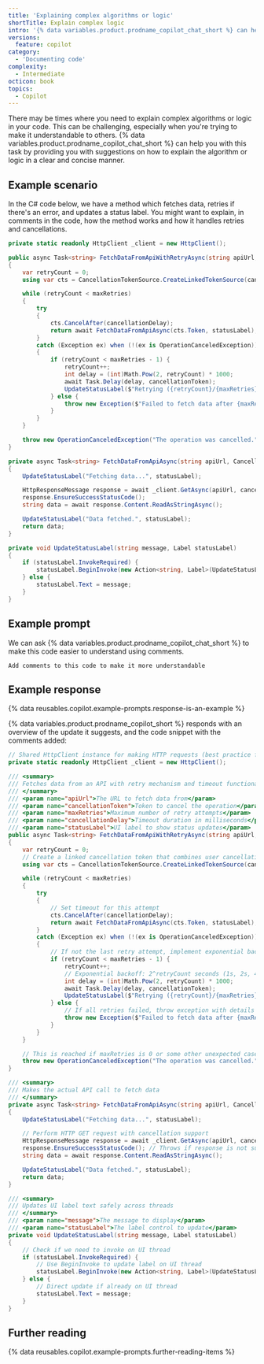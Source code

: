```yaml
---
title: 'Explaining complex algorithms or logic'
shortTitle: Explain complex logic
intro: '{% data variables.product.prodname_copilot_chat_short %} can help add clear and concise documentation on complex algorithms or logic.'
versions:
  feature: copilot
category:
  - 'Documenting code'
complexity:
  - Intermediate
octicon: book
topics:
  - Copilot
---
```


There may be times where you need to explain complex algorithms or logic in your code. This can be challenging, especially when you're trying to make it understandable to others. {% data variables.product.prodname_copilot_chat_short %} can help you with this task by providing you with suggestions on how to explain the algorithm or logic in a clear and concise manner.

## Example scenario

In the C# code below, we have a method which fetches data, retries if there's an error, and updates a status label. You might want to explain, in comments in the code, how the method works and how it handles retries and cancellations.

```csharp
private static readonly HttpClient _client = new HttpClient();

public async Task<string> FetchDataFromApiWithRetryAsync(string apiUrl, CancellationToken cancellationToken, int maxRetries, int cancellationDelay, Label statusLabel)
{
    var retryCount = 0;
    using var cts = CancellationTokenSource.CreateLinkedTokenSource(cancellationToken);

    while (retryCount < maxRetries)
    {
        try
        {
            cts.CancelAfter(cancellationDelay);
            return await FetchDataFromApiAsync(cts.Token, statusLabel);
        }
        catch (Exception ex) when (!(ex is OperationCanceledException))
        {
            if (retryCount < maxRetries - 1) {
                retryCount++;
                int delay = (int)Math.Pow(2, retryCount) * 1000;
                await Task.Delay(delay, cancellationToken);
                UpdateStatusLabel($"Retrying ({retryCount}/{maxRetries})...", statusLabel);
            } else {
                throw new Exception($"Failed to fetch data after {maxRetries} retries: {ex.Message}", ex);
            }
        }
    }

    throw new OperationCanceledException("The operation was cancelled.", cts.Token);
}

private async Task<string> FetchDataFromApiAsync(string apiUrl, CancellationToken cancellationToken, Label statusLabel)
{
    UpdateStatusLabel("Fetching data...", statusLabel);

    HttpResponseMessage response = await _client.GetAsync(apiUrl, cancellationToken);
    response.EnsureSuccessStatusCode();
    string data = await response.Content.ReadAsStringAsync();

    UpdateStatusLabel("Data fetched.", statusLabel);
    return data;
}

private void UpdateStatusLabel(string message, Label statusLabel)
{
    if (statusLabel.InvokeRequired) {
        statusLabel.BeginInvoke(new Action<string, Label>(UpdateStatusLabel), message, statusLabel);
    } else {
        statusLabel.Text = message;
    }
}
```

## Example prompt

We can ask {% data variables.product.prodname_copilot_chat_short %} to make this code easier to understand using comments.

`Add comments to this code to make it more understandable`

## Example response

{% data reusables.copilot.example-prompts.response-is-an-example %}

{% data variables.product.prodname_copilot_short %} responds with an overview of the update it suggests, and the code snippet with the comments added:

```csharp
// Shared HttpClient instance for making HTTP requests (best practice for reuse)
private static readonly HttpClient _client = new HttpClient();

/// <summary>
/// Fetches data from an API with retry mechanism and timeout functionality
/// </summary>
/// <param name="apiUrl">The URL to fetch data from</param>
/// <param name="cancellationToken">Token to cancel the operation</param>
/// <param name="maxRetries">Maximum number of retry attempts</param>
/// <param name="cancellationDelay">Timeout duration in milliseconds</param>
/// <param name="statusLabel">UI label to show status updates</param>
public async Task<string> FetchDataFromApiWithRetryAsync(string apiUrl, CancellationToken cancellationToken, int maxRetries, int cancellationDelay, Label statusLabel)
{
    var retryCount = 0;
    // Create a linked cancellation token that combines user cancellation and timeout
    using var cts = CancellationTokenSource.CreateLinkedTokenSource(cancellationToken);

    while (retryCount < maxRetries)
    {
        try
        {
            // Set timeout for this attempt
            cts.CancelAfter(cancellationDelay);
            return await FetchDataFromApiAsync(cts.Token, statusLabel);
        }
        catch (Exception ex) when (!(ex is OperationCanceledException))
        {
            // If not the last retry attempt, implement exponential backoff
            if (retryCount < maxRetries - 1) {
                retryCount++;
                // Exponential backoff: 2^retryCount seconds (1s, 2s, 4s, 8s, etc.)
                int delay = (int)Math.Pow(2, retryCount) * 1000;
                await Task.Delay(delay, cancellationToken);
                UpdateStatusLabel($"Retrying ({retryCount}/{maxRetries})...", statusLabel);
            } else {
                // If all retries failed, throw exception with details
                throw new Exception($"Failed to fetch data after {maxRetries} retries: {ex.Message}", ex);
            }
        }
    }

    // This is reached if maxRetries is 0 or some other unexpected case
    throw new OperationCanceledException("The operation was cancelled.", cts.Token);
}

/// <summary>
/// Makes the actual API call to fetch data
/// </summary>
private async Task<string> FetchDataFromApiAsync(string apiUrl, CancellationToken cancellationToken, Label statusLabel)
{
    UpdateStatusLabel("Fetching data...", statusLabel);

    // Perform HTTP GET request with cancellation support
    HttpResponseMessage response = await _client.GetAsync(apiUrl, cancellationToken);
    response.EnsureSuccessStatusCode(); // Throws if response is not successful
    string data = await response.Content.ReadAsStringAsync();

    UpdateStatusLabel("Data fetched.", statusLabel);
    return data;
}

/// <summary>
/// Updates UI label text safely across threads
/// </summary>
/// <param name="message">The message to display</param>
/// <param name="statusLabel">The label control to update</param>
private void UpdateStatusLabel(string message, Label statusLabel)
{
    // Check if we need to invoke on UI thread
    if (statusLabel.InvokeRequired) {
        // Use BeginInvoke to update label on UI thread
        statusLabel.BeginInvoke(new Action<string, Label>(UpdateStatusLabel), message, statusLabel);
    } else {
        // Direct update if already on UI thread
        statusLabel.Text = message;
    }
}
```

## Further reading

{% data reusables.copilot.example-prompts.further-reading-items %}

